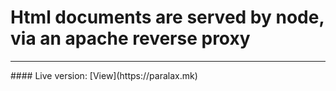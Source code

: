 # Html documents are served by node, via an apache reverse proxy
<hr>
#### Live version: [View](https://paralax.mk)
